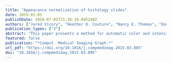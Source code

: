 ```yaml
---
title: "Appearance normalization of histology slides"
date: 2015-01-01
publishDate: 2020-07-02T21:36:10.895248Z
authors: ["Jared Vicory", "Heather D. Couture", "Nancy E. Thomas", "David Borland", "J. S. Marron", "John T. Woosley", "Marc Niethammer"]
publication_types: ["2"]
abstract: "This paper presents a method for automatic color and intensity normalization of digitized histology slides stained with two different agents. In comparison to previous approaches, prior information on the stain vectors is used in the plane estimation process, resulting in improved stability of the estimates. Due to the prevalence of hematoxylin and eosin staining for histology slides, the proposed method has significant practical utility. In particular, it can be used as a first step to standardize appearance across slides and is effective at countering effects due to differing stain amounts and protocols and counteracting slide fading. The approach is validated against non-prior plane-fitting using synthetic experiments and 13 real datasets. Results of application of the method to adjustment of faded slides are given, and the effectiveness of the method in aiding statistical classification is shown."
featured: false
publication: "*Comput. Medical Imaging Graph.*"
url_pdf: "https://doi.org/10.1016/j.compmedimag.2015.03.005"
doi: "10.1016/j.compmedimag.2015.03.005"
---
```


